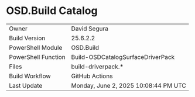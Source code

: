 ﻿# OSD.Build Catalog

| | |
|-|-|
| Owner | David Segura |
| Build Version | 25.6.2.2 |
| PowerShell Module | OSD.Build |
| PowerShell Function | Build-OSDCatalogSurfaceDriverPack |
| Files | build-driverpack.* |
| Build Workflow | GitHub Actions |
| Last Update | Monday, June 2, 2025 10:08:44 PM UTC |
